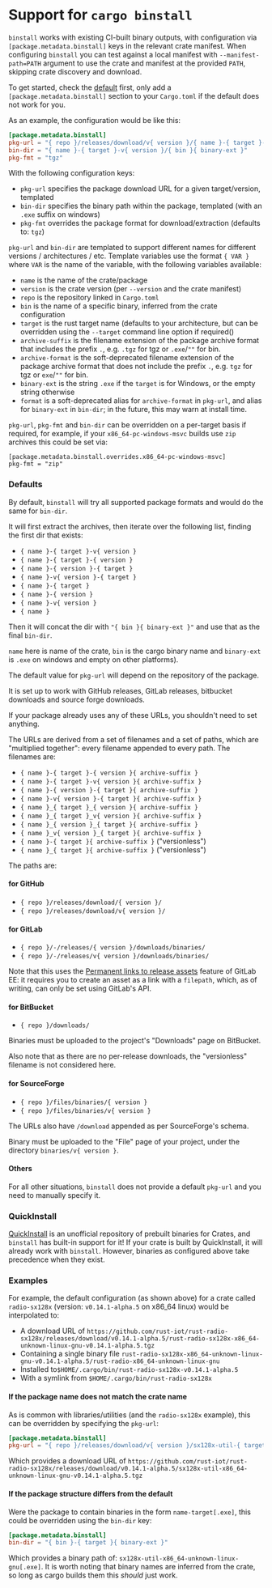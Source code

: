 # Support for `cargo binstall`


`binstall` works with existing CI-built binary outputs, with configuration via `[package.metadata.binstall]` keys in the relevant crate manifest.
When configuring `binstall` you can test against a local manifest with `--manifest-path=PATH` argument to use the crate and manifest at the provided `PATH`, skipping crate discovery and download.

To get started, check the [default](#Defaults) first, only add a `[package.metadata.binstall]` section
to your `Cargo.toml` if the default does not work for you.

As an example, the configuration would be like this:

```toml
[package.metadata.binstall]
pkg-url = "{ repo }/releases/download/v{ version }/{ name }-{ target }-v{ version }{ archive-suffix }"
bin-dir = "{ name }-{ target }-v{ version }/{ bin }{ binary-ext }"
pkg-fmt = "tgz"
```

With the following configuration keys:

- `pkg-url` specifies the package download URL for a given target/version, templated
- `bin-dir` specifies the binary path within the package, templated (with an `.exe` suffix on windows)
- `pkg-fmt` overrides the package format for download/extraction (defaults to: `tgz`)


`pkg-url` and `bin-dir` are templated to support different names for different versions / architectures / etc.
Template variables use the format `{ VAR }` where `VAR` is the name of the variable, with the following variables available:
- `name` is the name of the crate/package
- `version` is the crate version (per `--version` and the crate manifest)
- `repo` is the repository linked in `Cargo.toml`
- `bin` is the name of a specific binary, inferred from the crate configuration
- `target` is the rust target name (defaults to your architecture, but can be overridden using the `--target` command line option if required()
- `archive-suffix` is the filename extension of the package archive format that includes the prefix `.`, e.g. `.tgz` for tgz or `.exe`/`""` for bin.
- `archive-format` is the soft-deprecated filename extension of the package archive format that does not include the prefix `.`, e.g. `tgz` for tgz or `exe`/`""` for bin.
- `binary-ext` is the string `.exe` if the `target` is for Windows, or the empty string otherwise
- `format` is a soft-deprecated alias for `archive-format` in `pkg-url`, and alias for `binary-ext` in `bin-dir`; in the future, this may warn at install time.

`pkg-url`, `pkg-fmt` and `bin-dir` can be overridden on a per-target basis if required, for example, if your `x86_64-pc-windows-msvc` builds use `zip` archives this could be set via:

```
[package.metadata.binstall.overrides.x86_64-pc-windows-msvc]
pkg-fmt = "zip"
```

### Defaults

By default, `binstall` will try all supported package formats and would do the same for `bin-dir`.

It will first extract the archives, then iterate over the following list, finding the first dir
that exists:

 - `{ name }-{ target }-v{ version }`
 - `{ name }-{ target }-{ version }`
 - `{ name }-{ version }-{ target }`
 - `{ name }-v{ version }-{ target }`
 - `{ name }-{ target }`
 - `{ name }-{ version }`
 - `{ name }-v{ version }`
 - `{ name }`

Then it will concat the dir with `"{ bin }{ binary-ext }"` and use that as the final `bin-dir`.

`name` here is name of the crate, `bin` is the cargo binary name and `binary-ext` is `.exe`
on windows and empty on other platforms).

The default value for `pkg-url` will depend on the repository of the package.

It is set up to work with GitHub releases, GitLab releases, bitbucket downloads
and source forge downloads.

If your package already uses any of these URLs, you shouldn't need to set anything.

The URLs are derived from a set of filenames and a set of paths, which are
"multiplied together": every filename appended to every path. The filenames
are:

- `{ name }-{ target }-{ version }{ archive-suffix }`
- `{ name }-{ target }-v{ version }{ archive-suffix }`
- `{ name }-{ version }-{ target }{ archive-suffix }`
- `{ name }-v{ version }-{ target }{ archive-suffix }`
- `{ name }_{ target }_{ version }{ archive-suffix }`
- `{ name }_{ target }_v{ version }{ archive-suffix }`
- `{ name }_{ version }_{ target }{ archive-suffix }`
- `{ name }_v{ version }_{ target }{ archive-suffix }`
- `{ name }-{ target }{ archive-suffix }` ("versionless")
- `{ name }_{ target }{ archive-suffix }` ("versionless")

The paths are:

#### for GitHub

- `{ repo }/releases/download/{ version }/`
- `{ repo }/releases/download/v{ version }/`

#### for GitLab

- `{ repo }/-/releases/{ version }/downloads/binaries/`
- `{ repo }/-/releases/v{ version }/downloads/binaries/`

Note that this uses the [Permanent links to release assets][gitlab-permalinks]
feature of GitLab EE: it requires you to create an asset as a link with a
`filepath`, which, as of writing, can only be set using GitLab's API.

[gitlab-permalinks]: https://docs.gitlab.com/ee/user/project/releases/index.html#permanent-links-to-latest-release-assets

#### for BitBucket

- `{ repo }/downloads/`

Binaries must be uploaded to the project's "Downloads" page on BitBucket.

Also note that as there are no per-release downloads, the "versionless"
filename is not considered here.

#### for SourceForge

- `{ repo }/files/binaries/{ version }`
- `{ repo }/files/binaries/v{ version }`

The URLs also have `/download` appended as per SourceForge's schema.

Binary must be uploaded to the "File" page of your project, under the directory
`binaries/v{ version }`.

#### Others

For all other situations, `binstall` does not provide a default `pkg-url` and
you need to manually specify it.

### QuickInstall

[QuickInstall](https://github.com/alsuren/cargo-quickinstall) is an unofficial repository of prebuilt binaries for Crates, and `binstall` has built-in support for it! If your crate is built by QuickInstall, it will already work with `binstall`. However, binaries as configured above take precedence when they exist.

### Examples

For example, the default configuration (as shown above) for a crate called `radio-sx128x` (version: `v0.14.1-alpha.5` on x86\_64 linux) would be interpolated to:

- A download URL of `https://github.com/rust-iot/rust-radio-sx128x/releases/download/v0.14.1-alpha.5/rust-radio-sx128x-x86_64-unknown-linux-gnu-v0.14.1-alpha.5.tgz`
- Containing a single binary file `rust-radio-sx128x-x86_64-unknown-linux-gnu-v0.14.1-alpha.5/rust-radio-x86_64-unknown-linux-gnu`
- Installed to`$HOME/.cargo/bin/rust-radio-sx128x-v0.14.1-alpha.5`
- With a symlink from `$HOME/.cargo/bin/rust-radio-sx128x`

####  If the package name does not match the crate name

As is common with libraries/utilities (and the `radio-sx128x` example), this can be overridden by specifying the `pkg-url`:

```toml
[package.metadata.binstall]
pkg-url = "{ repo }/releases/download/v{ version }/sx128x-util-{ target }-v{ version }{ archive-suffix }"
```

Which provides a download URL of `https://github.com/rust-iot/rust-radio-sx128x/releases/download/v0.14.1-alpha.5/sx128x-util-x86_64-unknown-linux-gnu-v0.14.1-alpha.5.tgz`


####  If the package structure differs from the default

Were the package to contain binaries in the form `name-target[.exe]`, this could be overridden using the `bin-dir` key:

```toml
[package.metadata.binstall]
bin-dir = "{ bin }-{ target }{ binary-ext }"
```

Which provides a binary path of: `sx128x-util-x86_64-unknown-linux-gnu[.exe]`. It is worth noting that binary names are inferred from the crate, so long as cargo builds them this _should_ just work.
